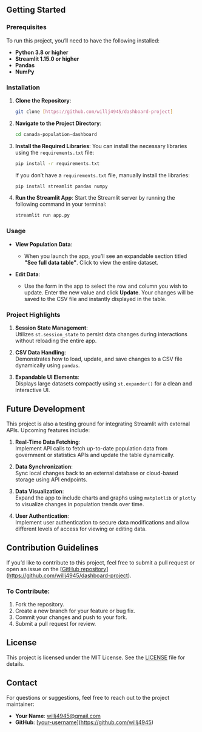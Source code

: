 
## Getting Started

### Prerequisites
To run this project, you’ll need to have the following installed:

- **Python 3.8 or higher**
- **Streamlit 1.15.0 or higher**
- **Pandas**
- **NumPy**

### Installation
1. **Clone the Repository**:
    ```bash
    git clone [https://github.com/willj4945/dashboard-project]
    ```
2. **Navigate to the Project Directory**:
    ```bash
    cd canada-population-dashboard
    ```
3. **Install the Required Libraries**:
    You can install the necessary libraries using the `requirements.txt` file:
    ```bash
    pip install -r requirements.txt
    ```

    If you don’t have a `requirements.txt` file, manually install the libraries:
    ```bash
    pip install streamlit pandas numpy
    ```

4. **Run the Streamlit App**:
    Start the Streamlit server by running the following command in your terminal:
    ```bash
    streamlit run app.py
    ```

### Usage
- **View Population Data**:  
  - When you launch the app, you’ll see an expandable section titled **"See full data table"**. Click to view the entire dataset.

- **Edit Data**:  
  - Use the form in the app to select the row and column you wish to update. Enter the new value and click **Update**. Your changes will be saved to the CSV file and instantly displayed in the table.

### Project Highlights
1. **Session State Management**:  
   Utilizes `st.session_state` to persist data changes during interactions without reloading the entire app.

2. **CSV Data Handling**:  
   Demonstrates how to load, update, and save changes to a CSV file dynamically using `pandas`.

3. **Expandable UI Elements**:  
   Displays large datasets compactly using `st.expander()` for a clean and interactive UI.

## Future Development
This project is also a testing ground for integrating Streamlit with external APIs. Upcoming features include:

1. **Real-Time Data Fetching**:  
   Implement API calls to fetch up-to-date population data from government or statistics APIs and update the table dynamically.

2. **Data Synchronization**:  
   Sync local changes back to an external database or cloud-based storage using API endpoints.

3. **Data Visualization**:  
   Expand the app to include charts and graphs using `matplotlib` or `plotly` to visualize changes in population trends over time.

4. **User Authentication**:  
   Implement user authentication to secure data modifications and allow different levels of access for viewing or editing data.

## Contribution Guidelines
If you’d like to contribute to this project, feel free to submit a pull request or open an issue on the [[GitHub repository](https://github.com/your-username/canada-population-dashboard)](https://github.com/willj4945/dashboard-project).

### To Contribute:
1. Fork the repository.
2. Create a new branch for your feature or bug fix.
3. Commit your changes and push to your fork.
4. Submit a pull request for review.

## License
This project is licensed under the MIT License. See the [LICENSE](LICENSE) file for details.

## Contact
For questions or suggestions, feel free to reach out to the project maintainer:

- **Your Name**: willj4945@gmail.com
- **GitHub**: [[your-username](https://github.com/your-username)](https://github.com/willj4945)

